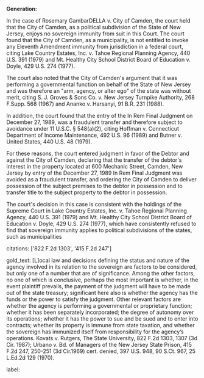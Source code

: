 **Generation:**

 <answer>

In the case of Rosemary GambarDELLA v. City of Camden, the court held that the City of Camden, as a political subdivision of the State of New Jersey, enjoys no sovereign immunity from suit in this Court. The court found that the City of Camden, as a municipality, is not entitled to invoke any Eleventh Amendment immunity from jurisdiction in a federal court, citing Lake Country Estates, Inc. v. Tahoe Regional Planning Agency, 440 U.S. 391 (1979) and Mt. Healthy City School District Board of Education v. Doyle, 429 U.S. 274 (1977).

The court also noted that the City of Camden's argument that it was performing a governmental function on behalf of the State of New Jersey and was therefore an "arm, agency, or alter ego" of the state was without merit, citing S. J. Groves & Sons Co. v. New Jersey Turnpike Authority, 268 F.Supp. 568 (1967) and Ananko v. Harsanyi, 91 B.R. 231 (1988).

In addition, the court found that the entry of the In Rem Final Judgment on December 27, 1989, was a fraudulent transfer and therefore subject to avoidance under 11 U.S.C. § 548(a)(2), citing Hoffman v. Connecticut Department of Income Maintenance, 492 U.S. 96 (1989) and Butner v. United States, 440 U.S. 48 (1979).

For these reasons, the court entered judgment in favor of the Debtor and against the City of Camden, declaring that the transfer of the debtor's interest in the property located at 600 Mechanic Street, Camden, New Jersey by entry of the December 27, 1989 In Rem Final Judgment was avoided as a fraudulent transfer, and ordering the City of Camden to deliver possession of the subject premises to the debtor in possession and to transfer title to the subject property to the debtor in possession.

The court's decision in this case is consistent with the holdings of the Supreme Court in Lake Country Estates, Inc. v. Tahoe Regional Planning Agency, 440 U.S. 391 (1979) and Mt. Healthy City School District Board of Education v. Doyle, 429 U.S. 274 (1977), which have consistently refused to find that sovereign immunity applies to political subdivisions of the states, such as municipalities

citations: ['822 F.2d 1303', '415 F.2d 247']

gold_text: [L]ocaI law and decisions defining the status and nature of the agency involved in its relation to the sovereign are factors to be considered, but only one of a number that are of significance. Among the other factors, no one of which is conclusive, perhaps the most important is whether, in the event plaintiff prevails, the payment of the judgment will have to be made out of the state treasury; significant here also is whether the agency has the funds or the power to satisfy the judgment. Other relevant factors are whether the agency is performing a governmental or proprietary function; whether it has been separately incorporated; the degree of autonomy over its operations; whether it has the power to sue and be sued and to enter into contracts; whether its property is immune from state taxation, and whether the sovereign has immunized itself from responsibility for the agency’s operations. Kovats v. Rutgers, The State University, 822 F.2d 1303, 1307 (3d Cir. 1987); Urbano v. Bd. of Managers of the New Jersey State Prison, 415 F.2d 247, 250-251 (3d Cir.1969) cert. denied, 397 U.S. 948, 90 S.Ct. 967, 25 L.Ed.2d 129 (1970).

label: 